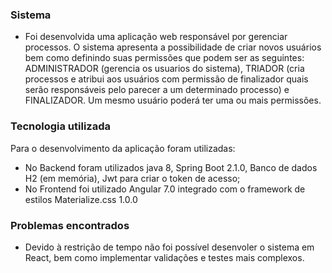 ### Sistema
- Foi desenvolvida uma aplicação web responsável por gerenciar processos. O sistema apresenta a possibilidade de criar novos usuários bem como definindo suas permissões que podem ser as seguintes: ADMINISTRADOR (gerencia os usuarios do sistema), TRIADOR (cria processos e atribui aos usuários com permissão de finalizador quais serão responsáveis pelo parecer a um determinado processo) e FINALIZADOR. Um mesmo usuário poderá ter uma ou mais permissões.

### Tecnologia utilizada

Para o desenvolvimento da aplicação foram utilizadas:
- No Backend foram utilizados java 8, Spring Boot 2.1.0, Banco de dados H2 (em memória), Jwt para criar o token de acesso;
- No Frontend foi utilizado Angular 7.0 integrado com o framework de estilos Materialize.css 1.0.0

### Problemas encontrados
- Devido à restrição de tempo não foi possível desenvoler o sistema em React, bem como implementar validações e testes mais complexos.

